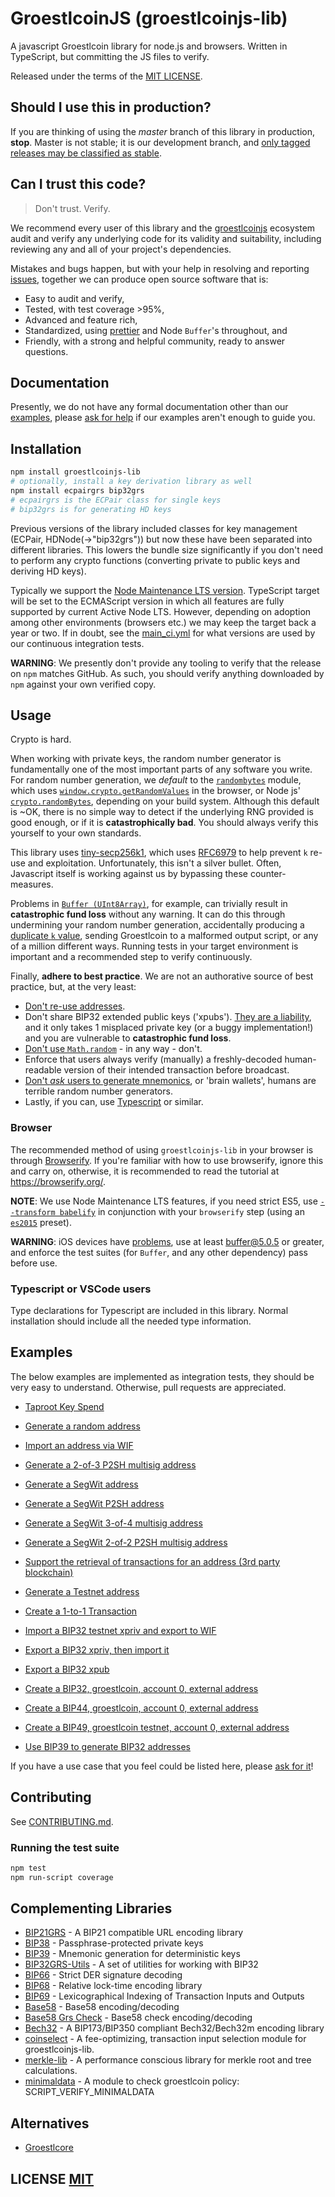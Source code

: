# GroestlcoinJS (groestlcoinjs-lib)
A javascript Groestlcoin library for node.js and browsers. Written in TypeScript, but committing the JS files to verify.

Released under the terms of the [MIT LICENSE](LICENSE).

## Should I use this in production?
If you are thinking of using the *master* branch of this library in production, **stop**.
Master is not stable; it is our development branch, and [only tagged releases may be classified as stable](https://github.com/groestlcoin/groestlcoinjs-lib/tags).


## Can I trust this code?
> Don't trust. Verify.

We recommend every user of this library and the [groestlcoinjs](https://github.com/groestlcoin/groestlcoinjs) ecosystem audit and verify any underlying code for its validity and suitability,  including reviewing any and all of your project's dependencies.

Mistakes and bugs happen, but with your help in resolving and reporting [issues](https://github.com/groestlcoin/groestlcoinjs-lib/issues), together we can produce open source software that is:

- Easy to audit and verify,
- Tested, with test coverage >95%,
- Advanced and feature rich,
- Standardized, using [prettier](https://github.com/prettier/prettier) and Node `Buffer`'s throughout, and
- Friendly, with a strong and helpful community, ready to answer questions.


## Documentation
Presently,  we do not have any formal documentation other than our [examples](#examples), please [ask for help](https://github.com/groestlcoin/groestlcoinjs-lib/issues/new) if our examples aren't enough to guide you.

## Installation
``` bash
npm install groestlcoinjs-lib
# optionally, install a key derivation library as well
npm install ecpairgrs bip32grs
# ecpairgrs is the ECPair class for single keys
# bip32grs is for generating HD keys
```

Previous versions of the library included classes for key management (ECPair, HDNode(->"bip32grs")) but now these have been separated into different libraries. This lowers the bundle size significantly if you don't need to perform any crypto functions (converting private to public keys and deriving HD keys).

Typically we support the [Node Maintenance LTS version](https://github.com/nodejs/Release). TypeScript target will be set
to the ECMAScript version in which all features are fully supported by current Active Node LTS.
However, depending on adoption among other environments (browsers etc.) we may keep the target back a year or two.
If in doubt, see the [main_ci.yml](.github/workflows/main_ci.yml) for what versions are used by our continuous integration tests.

**WARNING**: We presently don't provide any tooling to verify that the release on `npm` matches GitHub.  As such, you should verify anything downloaded by `npm` against your own verified copy.

## Usage
Crypto is hard.

When working with private keys, the random number generator is fundamentally one of the most important parts of any software you write.
For random number generation, we *default* to the [`randombytes`](https://github.com/crypto-browserify/randombytes) module, which uses [`window.crypto.getRandomValues`](https://developer.mozilla.org/en-US/docs/Web/API/window.crypto.getRandomValues) in the browser, or Node js' [`crypto.randomBytes`](https://nodejs.org/api/crypto.html#crypto_crypto_randombytes_size_callback), depending on your build system.
Although this default is ~OK, there is no simple way to detect if the underlying RNG provided is good enough, or if it is **catastrophically bad**.
You should always verify this yourself to your own standards.

This library uses [tiny-secp256k1](https://github.com/bitcoinjs/tiny-secp256k1), which uses [RFC6979](https://tools.ietf.org/html/rfc6979) to help prevent `k` re-use and exploitation.
Unfortunately, this isn't a silver bullet.
Often, Javascript itself is working against us by bypassing these counter-measures.

Problems in [`Buffer (UInt8Array)`](https://github.com/feross/buffer), for example, can trivially result in **catastrophic fund loss** without any warning.
It can do this through undermining your random number generation, accidentally producing a [duplicate `k` value](https://www.nilsschneider.net/2013/01/28/recovering-bitcoin-private-keys.html), sending Groestlcoin to a malformed output script, or any of a million different ways.
Running tests in your target environment is important and a recommended step to verify continuously.

Finally, **adhere to best practice**.
We are not an authorative source of best practice, but, at the very least:

* [Don't re-use addresses](https://en.bitcoin.it/wiki/Address_reuse).
* Don't share BIP32 extended public keys ('xpubs'). [They are a liability](https://bitcoin.stackexchange.com/questions/56916/derivation-of-parent-private-key-from-non-hardened-child), and it only takes 1 misplaced private key (or a buggy implementation!) and you are vulnerable to **catastrophic fund loss**.
* [Don't use `Math.random`](https://security.stackexchange.com/questions/181580/why-is-math-random-not-designed-to-be-cryptographically-secure) - in any way - don't.
* Enforce that users always verify (manually) a freshly-decoded human-readable version of their intended transaction before broadcast.
* [Don't *ask* users to generate mnemonics](https://en.bitcoin.it/wiki/Brainwallet#cite_note-1), or 'brain wallets',  humans are terrible random number generators.
* Lastly, if you can, use [Typescript](https://www.typescriptlang.org/) or similar.


### Browser
The recommended method of using `groestlcoinjs-lib` in your browser is through [Browserify](https://github.com/substack/node-browserify).
If you're familiar with how to use browserify, ignore this and carry on, otherwise, it is recommended to read the tutorial at https://browserify.org/.

**NOTE**: We use Node Maintenance LTS features, if you need strict ES5, use [`--transform babelify`](https://github.com/babel/babelify) in conjunction with your `browserify` step (using an [`es2015`](https://babeljs.io/docs/plugins/preset-es2015/) preset).

**WARNING**: iOS devices have [problems](https://github.com/feross/buffer/issues/136), use at least [buffer@5.0.5](https://github.com/feross/buffer/pull/155) or greater,  and enforce the test suites (for `Buffer`, and any other dependency) pass before use.

### Typescript or VSCode users
Type declarations for Typescript are included in this library. Normal installation should include all the needed type information.

## Examples
The below examples are implemented as integration tests, they should be very easy to understand.
Otherwise, pull requests are appreciated.

- [Taproot Key Spend](https://github.com/Groestlcoin/groestlcoinjs-lib/blob/master/test/integration/taproot.md)

- [Generate a random address](https://github.com/Groestlcoin/groestlcoinjs-lib/blob/master/test/integration/addresses.spec.ts)
- [Import an address via WIF](https://github.com/Groestlcoin/groestlcoinjs-lib/blob/master/test/integration/addresses.spec.ts)
- [Generate a 2-of-3 P2SH multisig address](https://github.com/Groestlcoin/groestlcoinjs-lib/blob/master/test/integration/addresses.spec.ts)
- [Generate a SegWit address](https://github.com/Groestlcoin/groestlcoinjs-lib/blob/master/test/integration/addresses.spec.ts)
- [Generate a SegWit P2SH address](https://github.com/Groestlcoin/groestlcoinjs-lib/blob/master/test/integration/addresses.spec.ts)
- [Generate a SegWit 3-of-4 multisig address](https://github.com/Groestlcoin/groestlcoinjs-lib/blob/master/test/integration/addresses.spec.ts)
- [Generate a SegWit 2-of-2 P2SH multisig address](https://github.com/Groestlcoin/groestlcoinjs-lib/blob/master/test/integration/addresses.spec.ts)
- [Support the retrieval of transactions for an address (3rd party blockchain)](https://github.com/Groestlcoin/groestlcoinjs-lib/blob/master/test/integration/addresses.spec.ts)
- [Generate a Testnet address](https://github.com/Groestlcoin/groestlcoinjs-lib/blob/master/test/integration/addresses.spec.ts)
- [Create a 1-to-1 Transaction](https://github.com/Groestlcoin/groestlcoinjs-lib/blob/master/test/integration/transactions.spec.ts)
- [Import a BIP32 testnet xpriv and export to WIF](https://github.com/Groestlcoin/groestlcoinjs-lib/blob/master/test/integration/bip32.spec.ts)
- [Export a BIP32 xpriv, then import it](https://github.com/Groestlcoin/groestlcoinjs-lib/blob/master/test/integration/bip32.spec.ts)
- [Export a BIP32 xpub](https://github.com/Groestlcoin/groestlcoinjs-lib/blob/master/test/integration/bip32.spec.ts)
- [Create a BIP32, groestlcoin, account 0, external address](https://github.com/Groestlcoin/groestlcoinjs-lib/blob/master/test/integration/bip32.spec.ts)
- [Create a BIP44, groestlcoin, account 0, external address](https://github.com/Groestlcoin/groestlcoinjs-lib/blob/master/test/integration/bip32.spec.ts)
- [Create a BIP49, groestlcoin testnet, account 0, external address](https://github.com/Groestlcoin/groestlcoinjs-lib/blob/master/test/integration/bip32.spec.ts)
- [Use BIP39 to generate BIP32 addresses](https://github.com/Groestlcoin/groestlcoinjs-lib/blob/master/test/integration/bip32.spec.ts)

If you have a use case that you feel could be listed here, please [ask for it](https://github.com/Groestlcoin/groestlcoinjs-lib/issues/new)!


## Contributing
See [CONTRIBUTING.md](CONTRIBUTING.md).


### Running the test suite

``` bash
npm test
npm run-script coverage
```

## Complementing Libraries
- [BIP21GRS](https://github.com/Groestlcoin/bip21grs) - A BIP21 compatible URL encoding library
- [BIP38](https://github.com/bitcoinjs/bip38) - Passphrase-protected private keys
- [BIP39](https://github.com/bitcoinjs/bip39) - Mnemonic generation for deterministic keys
- [BIP32GRS-Utils](https://github.com/Groestlcoin/bip32grs-utils) - A set of utilities for working with BIP32
- [BIP66](https://github.com/bitcoinjs/bip66) - Strict DER signature decoding
- [BIP68](https://github.com/bitcoinjs/bip68) - Relative lock-time encoding library
- [BIP69](https://github.com/bitcoinjs/bip69) - Lexicographical Indexing of Transaction Inputs and Outputs
- [Base58](https://github.com/cryptocoinjs/bs58) - Base58 encoding/decoding
- [Base58 Grs Check](https://github.com/groestlcoin/bs58grscheck) - Base58 check encoding/decoding
- [Bech32](https://github.com/bitcoinjs/bech32) - A BIP173/BIP350 compliant Bech32/Bech32m encoding library
- [coinselect](https://github.com/bitcoinjs/coinselect) - A fee-optimizing, transaction input selection module for groestlcoinjs-lib.
- [merkle-lib](https://github.com/bitcoinjs/merkle-lib) - A performance conscious library for merkle root and tree calculations.
- [minimaldata](https://github.com/bitcoinjs/minimaldata) - A module to check groestlcoin policy: SCRIPT_VERIFY_MINIMALDATA


## Alternatives
- [Groestlcore](https://github.com/groestlcoin/groestlcore)


## LICENSE [MIT](LICENSE)
